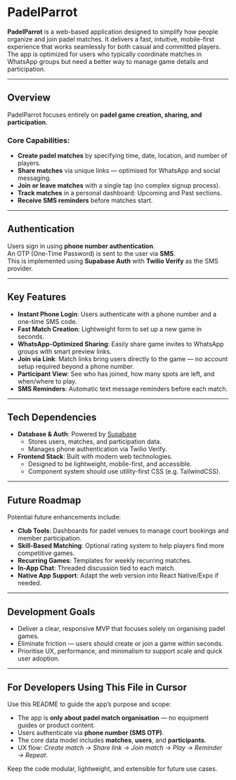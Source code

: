 # PadelParrot

**PadelParrot** is a web-based application designed to simplify how people organize and join padel matches. It delivers a fast, intuitive, mobile-first experience that works seamlessly for both casual and committed players. The app is optimized for users who typically coordinate matches in WhatsApp groups but need a better way to manage game details and participation.

---

## Overview

PadelParrot focuses entirely on **padel game creation, sharing, and participation**.

### Core Capabilities:
- **Create padel matches** by specifying time, date, location, and number of players.
- **Share matches** via unique links — optimised for WhatsApp and social messaging.
- **Join or leave matches** with a single tap (no complex signup process).
- **Track matches** in a personal dashboard: Upcoming and Past sections.
- **Receive SMS reminders** before matches start.

---

## Authentication

Users sign in using **phone number authentication**.  
An OTP (One-Time Password) is sent to the user via **SMS**.  
This is implemented using **Supabase Auth** with **Twilio Verify** as the SMS provider.

---

## Key Features

- **Instant Phone Login**: Users authenticate with a phone number and a one-time SMS code.
- **Fast Match Creation**: Lightweight form to set up a new game in seconds.
- **WhatsApp-Optimized Sharing**: Easily share game invites to WhatsApp groups with smart preview links.
- **Join via Link**: Match links bring users directly to the game — no account setup required beyond a phone number.
- **Participant View**: See who has joined, how many spots are left, and when/where to play.
- **SMS Reminders**: Automatic text message reminders before each match.

---

## Tech Dependencies

- **Database & Auth**: Powered by [Supabase](https://supabase.com/)
  - Stores users, matches, and participation data.
  - Manages phone authentication via Twilio Verify.
- **Frontend Stack**: Built with modern web technologies.
  - Designed to be lightweight, mobile-first, and accessible.
  - Component system should use utility-first CSS (e.g. TailwindCSS).

---

## Future Roadmap

Potential future enhancements include:
- **Club Tools**: Dashboards for padel venues to manage court bookings and member participation.
- **Skill-Based Matching**: Optional rating system to help players find more competitive games.
- **Recurring Games**: Templates for weekly recurring matches.
- **In-App Chat**: Threaded discussion tied to each match.
- **Native App Support**: Adapt the web version into React Native/Expo if needed.

---

## Development Goals

- Deliver a clear, responsive MVP that focuses solely on organising padel games.
- Eliminate friction — users should create or join a game within seconds.
- Prioritise UX, performance, and minimalism to support scale and quick user adoption.

---

## For Developers Using This File in Cursor

Use this README to guide the app’s purpose and scope:

- The app is **only about padel match organisation** — no equipment guides or product content.
- Users authenticate via **phone number (SMS OTP)**.
- The core data model includes **matches**, **users**, and **participants**.
- UX flow: *Create match → Share link → Join match → Play → Reminder → Repeat*.

Keep the code modular, lightweight, and extensible for future use cases.